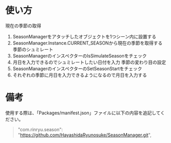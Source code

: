 # 使い方
現在の季節の取得
1. SeasonManagerをアタッチしたオブジェクトを1つシーン内に設置する  
2. SeasonManager.Instance.CURRENT_SEASONから現在の季節を取得する
季節のシュミレート
1. SeasonManagerのインスペクターのIsSimulateSeasonをチェック
2. 月日を入力できるのでシュミレートしたい日付を入力
季節の変わり目の設定
1. SeasonManagerのインスペクターのSetSeasonStartをチェック
2. それぞれの季節に月日を入力できるようになるので月日を入力する

# 備考
使用する際は、「Packages/manifest.json」ファイルに以下の内容を追記してください。
>"com.rinryu.season": "https://github.com/HayashidaRyunosuke/SeasonManager.git",

